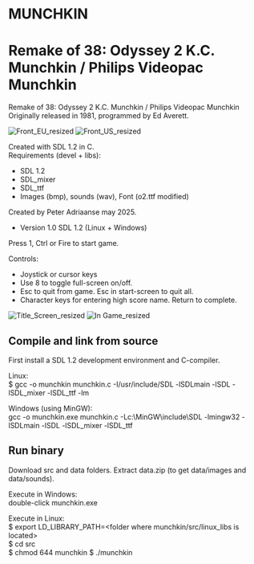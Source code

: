 # MUNCHKIN
Remake of 38: Odyssey 2 K.C. Munchkin / Philips Videopac Munchkin
==================================================================

Remake of 38: Odyssey 2 K.C. Munchkin / Philips Videopac Munchkin
Originally released in 1981, programmed by Ed Averett.  


![Front_EU_resized](https://github.com/user-attachments/assets/1b689f52-96f4-491d-a65b-a9b82df61858) ![Front_US_resized](https://github.com/user-attachments/assets/0c20c7f1-c6b4-47c8-8a5d-9e2d7b18a3f0)


Created with SDL 1.2 in C.          
Requirements (devel + libs):
- SDL 1.2 
- SDL_mixer
- SDL_ttf
- Images (bmp), sounds (wav), Font (o2.ttf modified)

Created by Peter Adriaanse may 2025.
- Version 1.0  SDL 1.2 (Linux + Windows)

Press 1, Ctrl or Fire to start game.

Controls:  
- Joystick or cursor keys
- Use 8 to toggle full-screen on/off.  
- Esc to quit from game. Esc in start-screen to quit all.  
- Character keys for entering high score name. Return to complete.
  

![Title_Screen_resized](https://github.com/user-attachments/assets/ed2c0b2e-1fb9-4d78-a1d3-98afcc2970e9) ![In Game_resized](https://github.com/user-attachments/assets/6f2c1e94-6cd6-41b5-9e3c-008800284cb1)



Compile and link from source
-----------------------------
First install a SDL 1.2 development environment and C-compiler.

Linux:  
$ gcc -o munchkin munchkin.c -I/usr/include/SDL -lSDLmain -lSDL -lSDL_mixer -lSDL_ttf -lm

Windows (using MinGW):  
gcc -o munchkin.exe munchkin.c -Lc:\MinGW\include\SDL  -lmingw32 -lSDLmain -lSDL -lSDL_mixer -lSDL_ttf

Run binary
------------
Download src and data folders. Extract data.zip (to get data/images and data/sounds).

Execute in Windows:   
double-click munchkin.exe

Execute in Linux:   
$ export LD_LIBRARY_PATH=<folder where munchkin/src/linux_libs is located>  
$ cd src  
$ chmod 644 munchkin
$ ./munchkin

